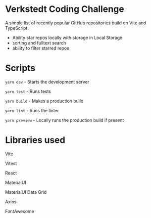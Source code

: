 # Verkstedt Coding Challenge

A simple list of recently popular GitHub repositories build on Vite and TypeScript.

- Ability star repos locally with storage in Local Storage
- sorting and fulltext search
- ability to filter starred repos

# Scripts

`yarn dev` - Starts the development server

`yarn test` - Runs tests

`yarn build` - Makes a production build

`yarn lint` - Runs the linter

`yarn preview` - Locally runs the production build if present

# Libraries used

Vite

Vitest

React

MaterialUI

MaterialUI Data Grid

Axios

FontAwesome
